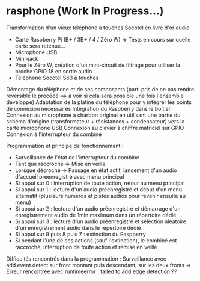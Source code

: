 # rasphone (Work In Progress...)
Transformation d'un vieux téléphone à touches Socotel en livre d'or audio

- Carte Raspberry Pi (B+ / 3B+ / 4 / Zéro W) => Tests en cours sur quelle carte sera retenue...
- Microphone USB
- Mini-jack
- Pour le Zéro W, création d'un mini-circuit de filtrage pour utiliser la broche GPIO 18 en sortie audio
- Téléphone Socotel S63 à touches


Démontage du téléphone et de ses composants (parti pris de ne pas rendre réversible le procédé ==> à voir si cela sera possible une fois l'ensemble développé)
Adaptation de la platine du téléphone pour y intégrer les points de connexion nécessaires
Intégration du Raspberry dans le boitier
Connexion au microphone à charbon original en utilisant une partie du schéma d'origine (transformateur + résistances + condensateur) vers la carte microphone USB
Connexion au clavier à chiffre matriciel sur GPIO
Connexion à l'interrupteur du combiné


Programmation et principe de fonctionnement : 
- Surveillance de l'état de l'interrupteur du combiné
- Tant que raccroché => Mise en veille
- Lorsque décroché => Passage en état actif, lancement d'un audio d'accueil préenregistré avec menu principal
- Si appui sur 0 : interruption de toute action, retour au menu principal
- Si appui sur 1 : lecture d'un audio préenregistré et début d'un menu alternatif (plusieurs numéros et pistes audios pour revenir ensuite au menu)
- Si appui sur 2 : lecture d'un audio préenregistré et démarrage d'un enregistrement audio de 1min maximum dans un répertoire dédié
- Si appui sur 3 : lecture d'un audio préenregistré et sélection aléatoire d'un enregistrement audio dans le répertoire dédié
- Si appui sur 9 puis 8 puis 7 : extinction du Raspberry
- Si pendant l'une de ces actions (sauf l'extinction), le combiné est raccroché, interruption de toute action et remise en veille

Difficultés rencontrés dans la programmation :
Surveillance avec add.event.detect sur front montant puis descendant, sur les deux fronts => Erreur rencontrée avec runtimeerror : failed to add edge detection ??



